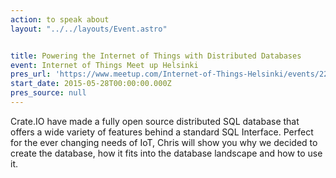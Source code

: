 ```yaml
---
action: to speak about
layout: "../../layouts/Event.astro"


title: Powering the Internet of Things with Distributed Databases
event: Internet of Things Meet up Helsinki
pres_url: 'https://www.meetup.com/Internet-of-Things-Helsinki/events/221317511/'
start_date: 2015-05-28T00:00:00.000Z
pres_source: null
---
```


Crate.IO have made a fully open source distributed SQL database that offers a wide variety of features behind a standard SQL Interface. Perfect for the ever changing needs of IoT, Chris will show you why we decided to create the database, how it fits into the database landscape and how to use it.

